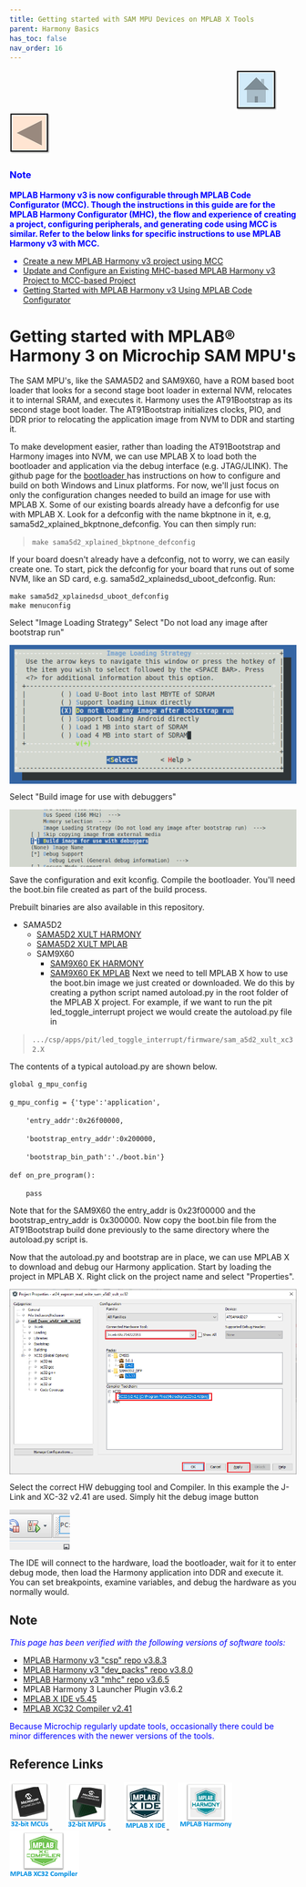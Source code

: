 ```yaml
---
title: Getting started with SAM MPU Devices on MPLAB X Tools
parent: Harmony Basics
has_toc: false
nav_order: 16
---
```


&nbsp;&nbsp;&nbsp;&nbsp;&nbsp;&nbsp;&nbsp;&nbsp;&nbsp;&nbsp;&nbsp;&nbsp;&nbsp;&nbsp;&nbsp;&nbsp;&nbsp;&nbsp;&nbsp;&nbsp;&nbsp;&nbsp;&nbsp;&nbsp;&nbsp;&nbsp;&nbsp;&nbsp; &nbsp;&nbsp;&nbsp;&nbsp;&nbsp;&nbsp;&nbsp;&nbsp;&nbsp;&nbsp;&nbsp;&nbsp;&nbsp;&nbsp;&nbsp;&nbsp;&nbsp;&nbsp;&nbsp;&nbsp;&nbsp;&nbsp;&nbsp;&nbsp;&nbsp;&nbsp;&nbsp;&nbsp;&nbsp;&nbsp;&nbsp;&nbsp;&nbsp;&nbsp;&nbsp;&nbsp;&nbsp;&nbsp;&nbsp;&nbsp;&nbsp;&nbsp;&nbsp;&nbsp;&nbsp;&nbsp;&nbsp;&nbsp;&nbsp;&nbsp;&nbsp;&nbsp;&nbsp;&nbsp;&nbsp;&nbsp;&nbsp;&nbsp;&nbsp;&nbsp;&nbsp;&nbsp;&nbsp;&nbsp;&nbsp;&nbsp;&nbsp;&nbsp;&nbsp;&nbsp;&nbsp;&nbsp;[<img src="../../r_images/quick_home.png" title="Home">](../../../readme.md) [<img src="../../r_images/quick_back.png"  title="Back">](../readme.md)

<span style="color:blue">

### Note
**MPLAB Harmony v3 is now configurable through MPLAB Code Configurator (MCC). Though the instructions in this guide are for the MPLAB Harmony Configurator (MHC), the flow and experience of creating a project, configuring peripherals, and generating code using MCC is similar. Refer to the below links for specific instructions to use MPLAB Harmony v3 with MCC.**
- [Create a new MPLAB Harmony v3 project using MCC](https://microchipdeveloper.com/harmony3:getting-started-training-module-using-mcc)
- [Update and Configure an Existing MHC-based MPLAB Harmony v3 Project to MCC-based Project](https://microchipdeveloper.com/harmony3:update-and-configure-existing-mhc-proj-to-mcc-proj)
- [Getting Started with MPLAB Harmony v3 Using MPLAB Code Configurator](https://www.youtube.com/watch?v=KdhltTWaDp0)

</span>

# Getting started with MPLAB® Harmony 3 on Microchip SAM MPU's
The SAM MPU's, like the SAMA5D2 and SAM9X60, have a ROM based boot loader that
looks for a second stage boot loader in external NVM, relocates it to internal
SRAM, and executes it. Harmony uses the AT91Bootstrap as its second stage boot
loader. The AT91Bootstrap initializes clocks, PIO, and DDR prior to relocating
the application image from NVM to DDR and starting it.

To make development easier, rather than loading the AT91Bootstrap and Harmony
images into NVM, we can use MPLAB X to load both the bootloader and application
via the debug interface (e.g. JTAG/JLINK).  The github page for the <a href="https://github.com/linux4sam/at91bootstrap" target="_blank">bootloader </a> has instructions on how
to configure and build on both Windows and Linux platforms.  For now, we'll just
focus on only the configuration changes needed to build an image for use with MPLAB X.
Some of our existing boards already have a defconfig for use with MPLAB X.  Look
for a defconfig with the name bkptnone in it, e.g, sama5d2_xplained_bkptnone_defconfig.
You can then simply run:
>`make sama5d2_xplained_bkptnone_defconfig`

If your board doesn't already have a defconfig, not to worry, we can easily
create one.  To start, pick the defconfig for your board that runs out of some
NVM, like an SD card, e.g. sama5d2_xplainedsd_uboot_defconfig.  Run:

```
make sama5d2_xplainedsd_uboot_defconfig
make menuconfig
```

Select "Image Loading Strategy"
Select "Do not load any image after bootstrap run"

<img src = "images/no_load.png" align="middle">

Select "Build image for use with debuggers"

<img src = "images/debuggers.png" align="middle">

Save the configuration and exit kconfig.  Compile the bootloader.  You'll need
the boot.bin file created as part of the build process.

Prebuilt binaries are also available in this repository.
* SAMA5D2
    * <a href="https://github.com/Microchip-MPLAB-Harmony/csp/wiki/binaries/sama5d2/xplained/sdcard/boot.bin" target="_blank">SAMA5D2 XULT HARMONY</a>
    * <a href="https://github.com/Microchip-MPLAB-Harmony/csp/wiki/binaries/sama5d2/xplained/mplab/boot.bin" target="_blank">SAMA5D2 XULT MPLAB</a>
  * SAM9X60
    * <a href="https://github.com/Microchip-MPLAB-Harmony/csp/wiki/binaries/sam9x60/ek/sdcard/boot.bin" target="_blank">SAM9X60 EK HARMONY</a>
    * <a href="https://github.com/Microchip-MPLAB-Harmony/csp/wiki/binaries/sam9x60/ek/mplab/boot.bin" target="_blank">SAM9X60 EK MPLAB</a> Next we need to tell MPLAB X how to use the boot.bin image we just created or
downloaded.  We do this by creating a python script named autoload.py in the
root folder of the MPLAB X project.  For example, if we want to run the pit
led_toggle_interrupt project we would create the autoload.py file in

>`.../csp/apps/pit/led_toggle_interrupt/firmware/sam_a5d2_xult_xc32.X`

The contents of a typical autoload.py are shown below.

```
global g_mpu_config

g_mpu_config = {'type':'application',

    'entry_addr':0x26f00000,

    'bootstrap_entry_addr':0x200000,

    'bootstrap_bin_path':'./boot.bin'}

def on_pre_program():

    pass
```
Note that for the SAM9X60 the entry_addr is 0x23f00000 and the
bootstrap_entry_addr is 0x300000.
Now copy the boot.bin file from the AT91Bootstrap build done previously to the
same directory where the autoload.py script is.

Now that the autoload.py and bootstrap are in place, we can use MPLAB X to
download and debug our Harmony application.  Start by loading the project in
MPLAB X. Right click on the project name and select "Properties".

<img src = "images/properties.png" align="middle">

Select the correct HW debugging tool and Compiler.  In this example the J-Link
and XC-32 v2.41 are used.  Simply hit the debug image button

<img src = "images/debug_image.png" align="middle">

The IDE will connect to the hardware, load the bootloader, wait for it to enter
debug mode, then load the Harmony application into DDR and execute it.  You can
set breakpoints, examine variables, and debug the hardware as you normally
would.

## Note
<span style="color:blue"> *This page has been verified with the following versions of software tools:*</span>
- [MPLAB Harmony v3 "csp" repo v3.8.3](https://github.com/Microchip-MPLAB-Harmony/csp/releases/tag/v3.8.3)
- [MPLAB Harmony v3 "dev_packs" repo v3.8.0](https://github.com/Microchip-MPLAB-Harmony/dev_packs/releases/tag/v3.8.0)
- [MPLAB Harmony v3 "mhc" repo v3.6.5](https://github.com/Microchip-MPLAB-Harmony/mhc/releases/tag/v3.6.5)
- MPLAB Harmony 3 Launcher Plugin v3.6.2
- [MPLAB X IDE v5.45](https://www.microchip.com/mplab/mplab-x-ide)
- [MPLAB XC32 Compiler v2.41](https://www.microchip.com/mplab/compilers)

<span style="color:blue"> Because Microchip regularly update tools, occasionally there could be minor differences with the newer versions of the tools. </span>

## Reference Links
[<a href="https://www.microchip.com/design-centers/32-bit" target="_blank"> <img src="../../r_images/32_bit_mcus.png"> </a>]()  &nbsp; &nbsp; &nbsp; [<a href="https://www.microchip.com/design-centers/32-bit-mpus" target="_blank"> <img src="../../r_images/32_bit_mpus.png"> </a>]()  &nbsp; &nbsp; &nbsp; [<a href="https://www.microchip.com/mplab/mplab-x-ide" target="_blank"> <img src="../../r_images/mplab_x_ide.png"> </a>]()  &nbsp; &nbsp; [<a href="https://www.microchip.com/mplab/mplab-harmony" target="_blank"> <img src="../../r_images/mplab_harmony.png"> </a>]() [<a href="https://www.microchip.com/mplab/compilers" target="_blank"> <img src="../../r_images/mplab_compiler.png"> </a>]()  
